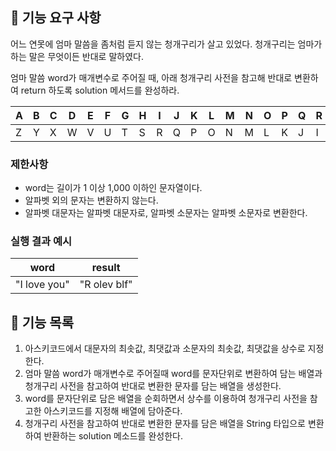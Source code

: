 ## 🚀 기능 요구 사항

어느 연못에 엄마 말씀을 좀처럼 듣지 않는 청개구리가 살고 있었다. 청개구리는 엄마가 하는 말은 무엇이든 반대로 말하였다.

엄마 말씀 word가 매개변수로 주어질 때, 아래 청개구리 사전을 참고해 반대로 변환하여 return 하도록 solution 메서드를 완성하라.

| A | B | C | D | E | F | G | H | I | J | K | L | M | N | O | P | Q | R | S | T | U | V | W | X | Y | Z |
| --- | --- | --- | --- | --- | --- | --- | --- | --- | --- | --- | --- | --- | --- | --- | --- | --- | --- | --- | --- | --- | --- | --- | --- | --- | --- |
| Z | Y | X | W | V | U | T | S | R | Q | P | O | N | M | L | K | J | I | H | G | F | E | D | C | B | A |

### 제한사항

- word는 길이가 1 이상 1,000 이하인 문자열이다.
- 알파벳 외의 문자는 변환하지 않는다.
- 알파벳 대문자는 알파벳 대문자로, 알파벳 소문자는 알파벳 소문자로 변환한다.

### 실행 결과 예시

| word | result |
| --- | --- |
| "I love you" | "R olev blf" |

## 🚀 기능 목록
1. 아스키코드에서 대문자의 최솟값, 최댓값과 소문자의 최솟값, 최댓값을 상수로 지정한다.
2. 엄마 말씀 word가 매개변수로 주어질때 word를 문자단위로 변환하여 담는 배열과 청개구리 사전을 참고하여 반대로 변환한 문자를 담는 배열을 생성한다.
3. word를 문자단위로 담은 배열을 순회하면서 상수를 이용하여 청개구리 사전을 참고한 아스키코드를 지정해 배열에 담아준다.
4. 청개구리 사전을 참고하여 반대로 변환한 문자를 담은 배열을 String 타입으로 변환하여 반환하는 solution 메소드를 완성한다.